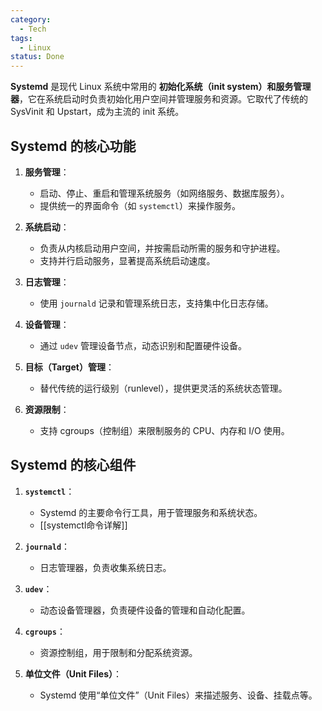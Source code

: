 ```yaml
---
category:
  - Tech
tags:
  - Linux
status: Done
---
```

**Systemd** 是现代 Linux 系统中常用的 **初始化系统（init system）和服务管理器**，它在系统启动时负责初始化用户空间并管理服务和资源。它取代了传统的 SysVinit 和 Upstart，成为主流的 init 系统。

## Systemd 的核心功能

1. **服务管理**：
   - 启动、停止、重启和管理系统服务（如网络服务、数据库服务）。
   - 提供统一的界面命令（如 `systemctl`）来操作服务。

2. **系统启动**：
   - 负责从内核启动用户空间，并按需启动所需的服务和守护进程。
   - 支持并行启动服务，显著提高系统启动速度。

3. **日志管理**：
   - 使用 `journald` 记录和管理系统日志，支持集中化日志存储。

4. **设备管理**：
   - 通过 `udev` 管理设备节点，动态识别和配置硬件设备。

5. **目标（Target）管理**：
   - 替代传统的运行级别（runlevel），提供更灵活的系统状态管理。

6. **资源限制**：
   - 支持 cgroups（控制组）来限制服务的 CPU、内存和 I/O 使用。

## Systemd 的核心组件

1. **`systemctl`**：
   - Systemd 的主要命令行工具，用于管理服务和系统状态。
   - [[systemctl命令详解]]

2. **`journald`**：
   - 日志管理器，负责收集系统日志。

3. **`udev`**：
   - 动态设备管理器，负责硬件设备的管理和自动化配置。

4. **`cgroups`**：
   - 资源控制组，用于限制和分配系统资源。

5. **单位文件（Unit Files）**：
   - Systemd 使用“单位文件”（Unit Files）来描述服务、设备、挂载点等。




